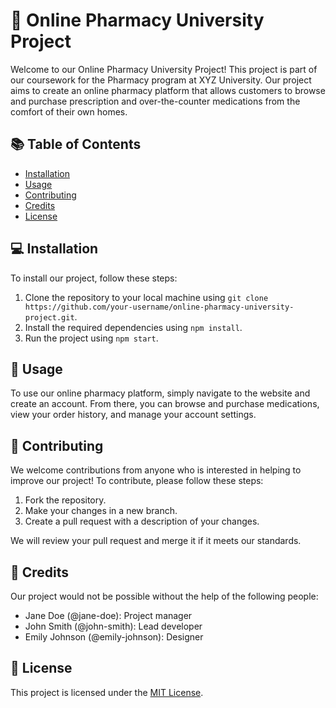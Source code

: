 # 🏥 Online Pharmacy University Project

Welcome to our Online Pharmacy University Project! This project is part of our coursework for the Pharmacy program at XYZ University. Our project aims to create an online pharmacy platform that allows customers to browse and purchase prescription and over-the-counter medications from the comfort of their own homes.

## 📚 Table of Contents

- [Installation](#installation)
- [Usage](#usage)
- [Contributing](#contributing)
- [Credits](#credits)
- [License](#license)

## 💻 Installation

To install our project, follow these steps:

1. Clone the repository to your local machine using `git clone https://github.com/your-username/online-pharmacy-university-project.git`.
2. Install the required dependencies using `npm install`.
3. Run the project using `npm start`.

## 🚀 Usage

To use our online pharmacy platform, simply navigate to the website and create an account. From there, you can browse and purchase medications, view your order history, and manage your account settings.

## 👥 Contributing

We welcome contributions from anyone who is interested in helping to improve our project! To contribute, please follow these steps:

1. Fork the repository.
2. Make your changes in a new branch.
3. Create a pull request with a description of your changes.

We will review your pull request and merge it if it meets our standards.

## 🙏 Credits

Our project would not be possible without the help of the following people:

- Jane Doe (@jane-doe): Project manager
- John Smith (@john-smith): Lead developer
- Emily Johnson (@emily-johnson): Designer

## 📝 License

This project is licensed under the [MIT License](https://opensource.org/licenses/MIT).
